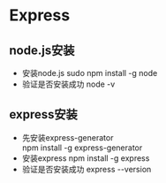 # Express
## node.js安装
* 安装node.js
  sudo npm install -g node<br>
* 验证是否安装成功
  node -v

## express安装
* 先安装express-generator <br>
  npm install -g express-generator
* 安装express
  npm install -g express
* 验证是否安装成功
  express --version

